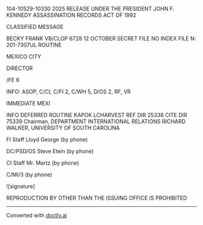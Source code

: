 104-10529-10330 2025 RELEASE UNDER THE PRESIDENT JOHN F. KENNEDY ASSASSINATION RECORDS ACT OF 1992

CLASSIFIED MESSAGE

BECKY FRANK
VB/CLOP
6728
12 OCTOBER
SECRET
FILE NO INDEX
FILE N: 201-7307UL
ROUTINE

MEXICO CITY

DIRECTOR

/FE 6

INFO:
ASOP, C/CI, C/FI 2, C/WH 5, D/OS 2, RF, VR

IMMEDIATE MEXI

INFO
DEFERRED
ROUTINE
KAPOK LCHARVEST
REF DIR 25338
CITE DIR 75339
Chairman, DEPARTMENT INTERNATIONAL RELATIONS
RICHARD WALKER, UNIVERSITY OF SOUTH CAROLINA

FI Staff Lloyd George (by phone)

DC/PSD/OS Steve Etein (by phone)

CI Staff Mr. Martz (by phone)

C/MI/3 (by phone)

![signature]

REPRODUCTION BY OTHER THAN THE ISSUING OFFICE IS PROHIBITED


---
Converted with [doctly.ai](https://doctly.ai)